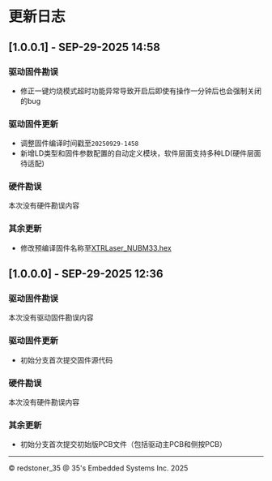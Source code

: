 # 更新日志

## [1.0.0.1] - SEP-29-2025 14:58

### 驱动固件勘误

+ 修正一键灼烧模式超时功能异常导致开启后即使有操作一分钟后也会强制关闭的bug

### 驱动固件更新

+ 调整固件编译时间戳至`20250929-1458`
+ 新增LD类型和固件参数配置的自动定义模块，软件层面支持多种LD(硬件层面待适配)

### 硬件勘误

本次没有硬件勘误内容

### 其余更新

+ 修改预编译固件名称至[XTRLaser_NUBM33.hex](/Firmware/XTRLaser_NUBM33.hex)

## [1.0.0.0] - SEP-29-2025 12:36

### 驱动固件勘误

本次没有驱动固件勘误内容

### 驱动固件更新

+ 初始分支首次提交固件源代码

### 硬件勘误

本次没有硬件勘误内容

### 其余更新

+ 初始分支首次提交初始版PCB文件（包括驱动主PCB和侧按PCB）

----------------------------------------------------------------------------------------------------------------------------------
© redstoner_35 @ 35's Embedded Systems Inc.  2025